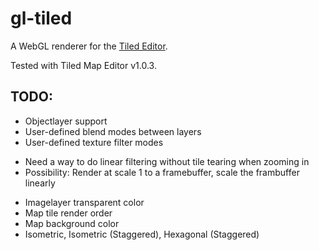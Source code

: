 # gl-tiled

A WebGL renderer for the [Tiled Editor](http://mapeditor.org).

Tested with Tiled Map Editor v1.0.3.

## TODO:

- Objectlayer support
- User-defined blend modes between layers
- User-defined texture filter modes
 * Need a way to do linear filtering without tile tearing when zooming in
 * Possibility: Render at scale 1 to a framebuffer, scale the frambuffer linearly
- Imagelayer transparent color
- Map tile render order
- Map background color
- Isometric, Isometric (Staggered), Hexagonal (Staggered)
